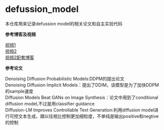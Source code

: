 # defussion_model
本仓库用来记录defussion model的相关论文和自主实验代码

**参考博客及视频**

[视频1](https://www.bilibili.com/video/BV1b541197HX?share_source=copy_web)  
[视频2](https://www.bilibili.com/video/BV1cW4y1z7pp?share_source=copy_web)  
[视频2配套博客](https://zaixiang.notion.site/Diffusion-Models-for-Deep-Generative-Learning-24ccc2e2a11e40699723b277a7ebdd64)  

**参考论文**

Denoising Diffusion Probabilistic Models:DDPM的提出论文  
Denoising Diffusion Implicit Models：提出了DDIM，该模型是为了加快DDPM的sample速度  
Diffusion Models Beat GANs on Image Synthesis：论文中用到了conditional diffusion model,不过是用classifier guidance  
Diffusion-LM Improves Controllable Text Generation:利用diffusion model进行可控文本生成，跟以往相比控制更加细粒度，不单纯是输出positive和negtive的控制  


